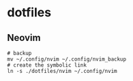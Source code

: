 # dotfiles
## Neovim
```sh:
# backup
mv ~/.config/nvim ~/.config/nvim_backup
# create the symbolic link
ln -s ./dotfiles/nvim ~/.config/nvim
```
